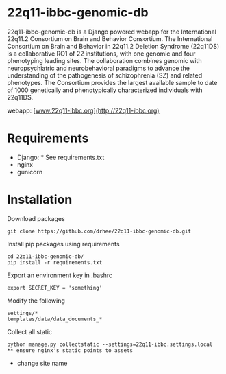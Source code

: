 # 22q11-ibbc-genomic-db

22q11-ibbc-genomic-db is a Django powered webapp for the International 22q11.2 Consortium on Brain and Behavior Consortium.
The International Consortium on Brain and Behavior in 22q11.2 Deletion Syndrome (22q11DS) is a collaborative RO1 of 22 institutions,
with one genomic and four phenotyping leading sites. The collaboration combines genomic with neuropsychiatric and neurobehavioral
paradigms to advance the understanding of the pathogenesis of schizophrenia (SZ) and related phenotypes. The Consortium provides
the largest available sample to date of 1000 genetically and phenotypically characterized individuals with 22q11DS.

webapp: [www.22q11-ibbc.org](http://22q11-ibbc.org)

# Requirements

- Django: * See requirements.txt
- nginx
- gunicorn

# Installation

Download packages

	git clone https://github.com/drhee/22q11-ibbc-genomic-db.git

Install pip packages using requirements

	cd 22q11-ibbc-genomic-db/
	pip install -r requirements.txt

Export an environment key in .bashrc
	
	export SECRET_KEY = 'something'

Modify the following

	settings/*
	templates/data/data_documents_*

Collect all static

	python manage.py collectstatic --settings=22q11-ibbc.settings.local
	** ensure nginx's static points to assets

* change site name